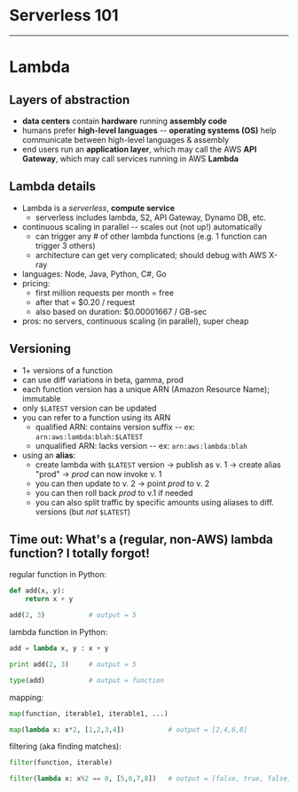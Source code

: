 # Serverless 101

___

# Lambda

## Layers of abstraction
- __data centers__ contain __hardware__ running __assembly code__
- humans prefer __high-level languages__ -- __operating systems (OS)__ help communicate between high-level languages & assembly
- end users run an __application layer__, which may call the AWS __API Gateway__, which may call services running in AWS __Lambda__

## Lambda details
- Lambda is a _serverless_, __compute service__
  * serverless includes lambda, S2, API Gateway, Dynamo DB, etc.
- continuous scaling in parallel -- scales out (not up!) automatically
  * can trigger any # of other lambda functions (e.g. 1 function can trigger 3 others)
  * architecture can get very complicated; should debug with AWS X-ray
- languages: Node, Java, Python, C#, Go
- pricing:
  * first million requests per month = free
  * after that = $0.20 / request
  * also based on duration: $0.00001667 / GB-sec
- pros: no servers, continuous scaling (in parallel), super cheap

## Versioning
- 1+ versions of a function
- can use diff variations in beta, gamma, prod
- each function version has a unique ARN (Amazon Resource Name); immutable
- only `$LATEST` version can be updated
- you can refer to a function using its ARN
  * qualified ARN: contains version suffix -- ex: `arn:aws:lambda:blah:$LATEST`
  * unqualified ARN: lacks version -- ex: `arn:aws:lambda:blah`
- using an __alias__:
  * create lambda with `$LATEST` version → publish as v. 1 → create alias "prod" → _prod_ can now invoke v. 1
  * you can then update to v. 2 → point _prod_ to v. 2
  * you can then roll back _prod_ to v.1 if needed
  * you can also split traffic by specific amounts using aliases to diff. versions (but _not_ `$LATEST`)

## Time out: What's a (regular, non-AWS) lambda function? I totally forgot!

regular function in Python:
```Python
def add(x, y):
	return x + y

add(2, 3)			# output = 5
```

lambda function in Python:
```Python
add = lambda x, y : x + y

print add(2, 3)		# output = 5

type(add)			# output = function
```

mapping:
```Python
map(function, iterable1, iterable1, ...)

map(lambda x: x*2, [1,2,3,4])			# output = [2,4,6,8]
```

filtering (aka finding matches):
```Python
filter(function, iterable)

filter(lambda x: x%2 == 0, [5,6,7,8])	# output = [false, true, false, true]
```
